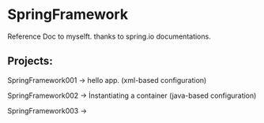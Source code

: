 # SpringFramework
Reference Doc to myselft. thanks to spring.io documentations.

Projects:
--------------
SpringFramework001 -> hello app. (xml-based configuration)

SpringFramework002 -> İnstantiating a container (java-based configuration)

SpringFramework003 ->
